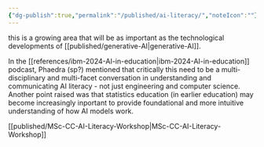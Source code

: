 ```yaml
---
{"dg-publish":true,"permalink":"/published/ai-literacy/","noteIcon":""}
---
```


this is a growing area that will be as important as the technological developments of [[published/generative-AI\|generative-AI]]. 

In the [[references/ibm-2024-AI-in-education\|ibm-2024-AI-in-education]] podcast, Phaedra (sp?) mentioned that critically this need to be a multi-disciplinary and multi-facet conversation in understanding and communicating AI literacy - not just engineering and computer science. Another point raised was that statistics education (in earlier education) may become increasingly inportant to provide foundational and more intuitive understanding of how AI models work.

[[published/MSc-CC-AI-Literacy-Workshop\|MSc-CC-AI-Literacy-Workshop]]